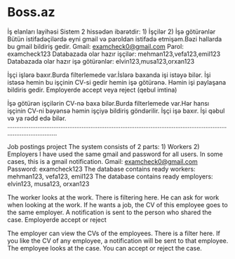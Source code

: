 # Boss.az
İş elanları layihəsi
Sistem 2 hissədən ibarətdir: 1) İşçilər 2) İşə götürənlər
Bütün istifadəçilərdə eyni gmail və paroldan istifadə etmişəm.Bəzi hallarda bu gmail bildiriş gedir.
Gmail: examcheck0@gmail.com
Parol: examcheck123
Databazada olar hazır işçilər:
mehman123,vefa123,emil123
Databazada olar hazır işə götürənlər:
elvin123,musa123,orxan123


İşçi işlərə baxır.Burda filterlemede var.İslərə baxanda işi istəyə bilər. İşi istəsə hemin bu işçinin CV-si gedir hemin işə götürənə.
Həmin işi paylaşana bildiris gedir.
Employerde accept veya reject (qebul imtina)

İşə götürən işçilərin CV-nə baxa bilər.Burda filterlemede var.Hər hansı işçinin CV-ni bəyənsə həmin işçiyə bildiriş göndərilir.
İşçi işə baxır. İşi qəbul və ya rədd edə bilər.
........................................................................................................................................................

Job postings project
The system consists of 2 parts: 1) Workers 2) Employers
I have used the same gmail and password for all users. In some cases, this is a gmail notification.
Gmail: examcheck0@gmail.com
Password: examcheck123
The database contains ready workers:
mehman123, vefa123, emil123
The database contains ready employers:
elvin123, musa123, orxan123


The worker looks at the work. There is filtering here. He can ask for work when looking at the work. If he wants a job, the CV of this employee goes to the same employer.
A notification is sent to the person who shared the case.
Employerde accept or reject

The employer can view the CVs of the employees. There is a filter here. If you like the CV of any employee, a notification will be sent to that employee.
The employee looks at the case. You can accept or reject the case.

